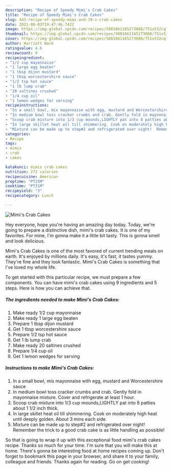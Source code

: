 ```yaml
---
description: "Recipe of Speedy Mimi's Crab Cakes"
title: "Recipe of Speedy Mimi's Crab Cakes"
slug: 443-recipe-of-speedy-mimi-and-39-s-crab-cakes
date: 2021-08-03T19:47:46.742Z
image: https://img-global.cpcdn.com/recipes/5081661165273088/751x532cq70/mimis-crab-cakes-recipe-main-photo.jpg
thumbnail: https://img-global.cpcdn.com/recipes/5081661165273088/751x532cq70/mimis-crab-cakes-recipe-main-photo.jpg
cover: https://img-global.cpcdn.com/recipes/5081661165273088/751x532cq70/mimis-crab-cakes-recipe-main-photo.jpg
author: Harriett Ward
ratingvalue: 4.6
reviewcount: 9
recipeingredient:
- "1/2 cup mayonnaise"
- "1 large egg beaten"
- "1 tbsp dijon mustard"
- "1 tbsp worcestershire sauce"
- "1/2 tsp hot sauce"
- "1 lb lump crab"
- "20 saltines crushed"
- "1/4 cup oil"
- "1 lemon wedges for serving"
recipeinstructions:
- "In a small bowl, mix mayonnaise with egg, mustard and Worcestershire sauce"
- "In medium bowl toss cracker crumbs and crab. Gently fold in mayonnaise mixture. Cover and refrigerate at least 1 hour."
- "Scoop crab mixture into 1/3 cup mounds,LIGHTLY pat into 8 patties about 1 1/2 inch thick."
- "In large skillet heat oil till shimmering. Cook on moderately high heat until deeply golden. About 3 mins each side."
- "Mixture can be made up to step#2 and refrigerated over night!  Remember the trick to a good crab cake is as little handling as possible!"
categories:
- Recipe
tags:
- mimis
- crab
- cakes

katakunci: mimis crab cakes 
nutrition: 272 calories
recipecuisine: American
preptime: "PT25M"
cooktime: "PT31M"
recipeyield: "3"
recipecategory: Lunch

---
```



![Mimi&#39;s Crab Cakes](https://img-global.cpcdn.com/recipes/5081661165273088/751x532cq70/mimis-crab-cakes-recipe-main-photo.jpg)

Hey everyone, hope you're having an amazing day today. Today, we're going to prepare a distinctive dish, mimi&#39;s crab cakes. It is one of my favorites. For mine, I'm gonna make it a little bit tasty. This is gonna smell and look delicious.

Mimi&#39;s Crab Cakes is one of the most favored of current trending meals on earth. It's enjoyed by millions daily. It's easy, it's fast, it tastes yummy. They're fine and they look fantastic. Mimi&#39;s Crab Cakes is something that I've loved my whole life.




To get started with this particular recipe, we must prepare a few components. You can have mimi&#39;s crab cakes using 9 ingredients and 5 steps. Here is how you can achieve that.

<!--inarticleads1-->

##### The ingredients needed to make Mimi&#39;s Crab Cakes:

1. Make ready 1/2 cup mayonnaise
1. Make ready 1 large egg beaten
1. Prepare 1 tbsp dijon mustard
1. Get 1 tbsp worcestershire sauce
1. Prepare 1/2 tsp hot sauce
1. Get 1 lb lump crab
1. Make ready 20 saltines crushed
1. Prepare 1/4 cup oil
1. Get 1 lemon wedges for serving




<!--inarticleads2-->

##### Instructions to make Mimi&#39;s Crab Cakes:

1. In a small bowl, mix mayonnaise with egg, mustard and Worcestershire sauce
1. In medium bowl toss cracker crumbs and crab. Gently fold in mayonnaise mixture. Cover and refrigerate at least 1 hour.
1. Scoop crab mixture into 1/3 cup mounds,LIGHTLY pat into 8 patties about 1 1/2 inch thick.
1. In large skillet heat oil till shimmering. Cook on moderately high heat until deeply golden. About 3 mins each side.
1. Mixture can be made up to step#2 and refrigerated over night!  Remember the trick to a good crab cake is as little handling as possible!




So that is going to wrap it up with this exceptional food mimi&#39;s crab cakes recipe. Thanks so much for your time. I'm sure that you will make this at home. There's gonna be interesting food at home recipes coming up. Don't forget to bookmark this page in your browser, and share it to your family, colleague and friends. Thanks again for reading. Go on get cooking!
